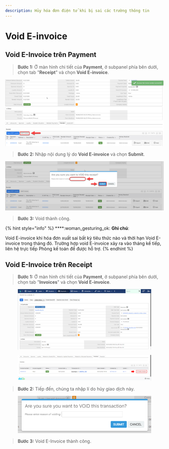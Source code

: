 ```yaml
---
description: Hủy hóa đơn điện tử khi bị sai các trường thông tin
---
```


# Void E-invoice

## Void E-Invoice trên Payment

> **Bước 1:** Ở màn hình chi tiết của **Payment**, ở subpanel phía bên dưới, chọn tab "**Receipt**" và chọn **Void E-invoice**.

![](<../../.gitbook/assets/image (97).png>)

> **Bước 2:** Nhập nội dung lý do **Void E-invoice** và chọn **Submit**.

![](<../../.gitbook/assets/image (98).png>)

> **Bước 3:** Void thành công.

{% hint style="info" %}
****:woman\_gesturing\_ok: **Ghi chú**:

Void E-invoice khi hóa đơn xuất sai bất kỳ tiêu thức nào và thời hạn Void E-invoice trong tháng đó. Trường hợp void E-invoice xảy ra vào tháng kế tiếp, liên hệ trực tiếp Phòng kế toán để được hỗ trợ.
{% endhint %}

## Void E-Invoice trên Receipt

> **Bước 1:** Ở màn hình chi tiết của **Payment**, ở subpanel phía bên dưới, chọn tab "**Invoices**" và chọn **Void E-invoice**.

<figure><img src="../../.gitbook/assets/image (16) (3).png" alt=""><figcaption></figcaption></figure>

<figure><img src="../../.gitbook/assets/image (17) (3).png" alt=""><figcaption></figcaption></figure>

> **Bước 2:** Tiếp đến, chúng ta nhập lí do hủy giao dịch này.

<figure><img src="../../.gitbook/assets/image (159).png" alt=""><figcaption></figcaption></figure>

> **Bước 3:** Void E-Invoice thành công.
